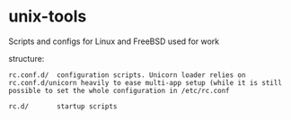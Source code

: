 unix-tools
===========

Scripts and configs for Linux and FreeBSD used for work

structure:

	rc.conf.d/	configuration scripts. Unicorn loader relies on rc.conf.d/unicorn heavily to ease multi-app setup (while it is still possible to set the whole configuration in /etc/rc.conf

	rc.d/		startup scripts
